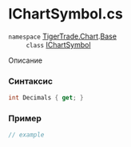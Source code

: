 
# IChartSymbol.cs
`namespace` [TigerTrade.Chart](../../../../TigerTrade.Chart.md).[Base](../../../../TigerTrade.Chart/Base.md)  
&nbsp;&nbsp;&nbsp;&nbsp;&nbsp;&nbsp;&nbsp;&nbsp;&nbsp;`class` [IChartSymbol](../../IChartSymbol.cs.md)

Описание

### Синтаксис
```csharp
int Decimals { get; }
```
### Пример  
```csharp
// example
```
